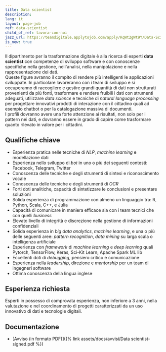 ```yaml
---
title: Data scientist
description:
lang: it
layout: page-job
ref: data-scientist
child_of_ref: lavora-con-noi
jazz_url: https://teamdigitale.applytojob.com/apply/RqWt2gWt9Y/Data-Scientist.html
is_new: true
---
```


Il dipartimento per la trasformazione digitale è alla ricerca di esperti **data scientist** con competenze di sviluppo software e con conoscenze specifiche nella gestione, nell'analisi, nella manipolazione e nella rappresentazione dei dati.  
Queste figure avranno il compito di rendere più intelligenti le applicazioni sviluppate. In particolare lavoreranno con i team di sviluppo e si occuperanno di raccogliere e gestire grandi quantità di dati non strutturati provenienti da più fonti, trasformare e rendere fruibili i dati con strumenti adeguati, utilizzare *data science* e tecniche di *natural language processing* per progettare innovativi prodotti di interazione con il cittadino quali ad esempio chatbot o per la catalogazione massiva di documenti.  
I profili dovranno avere una forte attenzione ai risultati, non solo per i pattern nei dati, e dovranno essere in grado di capire come trasformare quanto rilevato in valore per i cittadini.

## Qualifiche chiave

-   Esperienza pratica nelle tecniche di *NLP*, *machine learning* e modellazione dati
-   Esperienza nello sviluppo di *bot* in uno o più dei seguenti contesti: Facebook, Telegram, Twitter
-   Conoscenza delle tecniche e degli strumenti di sintesi e riconoscimento vocale
-   Conoscenza delle tecniche e degli strumenti di *OCR*
-   Forti doti analitiche, capacità di sintetizzare le conclusioni e presentare soluzioni
-   Solida esperienza di programmazione con almeno un linguaggio tra: R, Python, Scala, C++, e Julia
-   Capacità di comunicare in maniera efficace sia con i team tecnici che con quelli *business*
-   Elevato livello di integrità e discrezione nella gestione di informazioni confidenziali
-   Solida esperienza in *big data analytics*, *machine learning*, e una o più delle seguenti aree: *pattern recognition*, *data mining* su larga scala o intelligenza artificiale
-   Esperienza con *framework* di *machine learning* e *deep learning* quali Pytorch, TensorFlow, Keras, Sci-Kit Learn, Apache Spark ML lib
-   Eccellenti doti di *debugging*, pensiero critico e comunicazione
-   Esperienza nella *leadership*, direzione e *mentorship* per un team di ingegneri software
-   Ottima conoscenza della lingua inglese

## Esperienza richiesta

Esperti in possesso di comprovata esperienza, non inferiore a 3 anni, nella valutazione e nel
coordinamento di progetti caratterizzati da un uso innovativo di dati e tecnologie digitali.

## Documentazione

- [Avviso (in formato PDF)]({% link assets/docs/avvisi/Data scientist-signed.pdf %})
